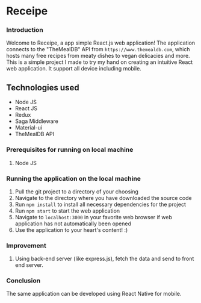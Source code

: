 # **Receipe**

### Introduction

Welcome to Receipe, a  app simple React.js web application! The application connects 
to the "TheMealDB" API from `https://www.themealdb.com`, which hosts many free recipes 
from meaty dishes to vegan delicacies and more. This is a simple project I made to try my hand on 
creating an intuitive React web application. It support all device including mobile. 

## Technologies used

- Node JS
- React JS
- Redux 
- Saga Middleware
- Material-ui
- TheMealDB API


### Prerequisites for running on local machine

1. Node JS   

### Running the application on the local machine

1. Pull the git project to a directory of your choosing
2. Navigate to the directory where you have downloaded the source code
3. Run `npm install` to install all necessary dependencies for the project
4. Run `npm start` to start the web application 
5. Navigate to `localhost:3000` in your favorite web browser if web application has not automatically been opened
6. Use the application to your heart's content! :)

### Improvement 
1. Using back-end server (like express.js), fetch the data and send to front end server. 


### Conclusion
The same application can be developed using React Native for mobile.  
